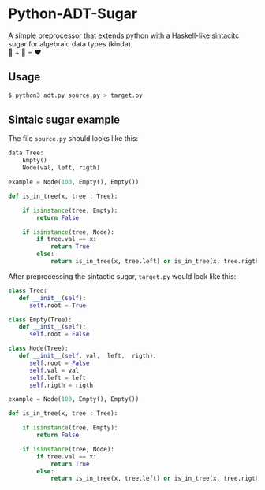 # Python-ADT-Sugar
A simple preprocessor that extends python with a Haskell-like sintacitc sugar for algebraic data types (kinda).  
🐍 + 🍬 = ❤️  

## Usage
```bash
$ python3 adt.py source.py > target.py
``` 

## Sintaic sugar example

The file `source.py` should looks like this:  
```python
data Tree:
    Empty()
    Node(val, left, rigth)

example = Node(100, Empty(), Empty())

def is_in_tree(x, tree : Tree):

    if isinstance(tree, Empty):
        return False

    if isinstance(tree, Node):
        if tree.val == x:
            return True
        else:
            return is_in_tree(x, tree.left) or is_in_tree(x, tree.rigth)
```

After preprocessing the sintactic sugar, `target.py` would look like this:  
```python
class Tree:
   def __init__(self):
      self.root = True

class Empty(Tree):
   def __init__(self):
      self.root = False

class Node(Tree):
   def __init__(self, val,  left,  rigth):
      self.root = False
      self.val = val
      self.left = left
      self.rigth = rigth

example = Node(100, Empty(), Empty())

def is_in_tree(x, tree : Tree):

    if isinstance(tree, Empty):
        return False

    if isinstance(tree, Node):
        if tree.val == x:
            return True
        else:
            return is_in_tree(x, tree.left) or is_in_tree(x, tree.rigth)
```
